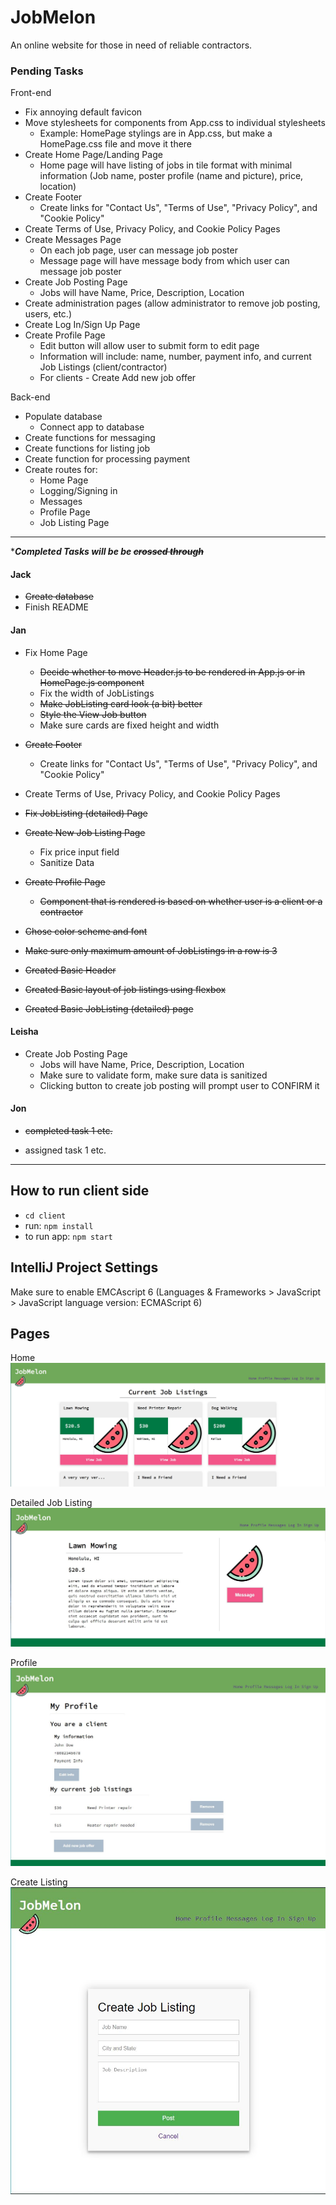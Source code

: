 # JobMelon
An online website for those in need of reliable contractors.

### Pending Tasks
Front-end
- Fix annoying default favicon
- Move stylesheets for components from App.css to individual stylesheets
  - Example: HomePage stylings are in App.css, but make a HomePage.css file and move it there
- Create Home Page/Landing Page
  - Home page will have listing of jobs in tile format with minimal information (Job name, poster profile (name and picture), price, location)
- Create Footer
  - Create links for "Contact Us", "Terms of Use", "Privacy Policy", and "Cookie Policy"
- Create Terms of Use, Privacy Policy, and Cookie Policy Pages
- Create Messages Page
  - On each job page, user can message job poster
  - Message page will have message body from which user can message job poster
- Create Job Posting Page
  - Jobs will have Name, Price, Description, Location
- Create administration pages (allow administrator to remove job posting, users, etc.)
- Create Log In/Sign Up Page
- Create Profile Page
  - Edit button will allow user to submit form to edit page
  - Information will include: name, number, payment info, and current Job Listings (client/contractor)
  - For clients - Create Add new job offer

Back-end
- Populate database
    - Connect app to database
- Create functions for messaging
- Create functions for listing job
- Create function for processing payment
- Create routes for:
  - Home Page
  - Logging/Signing in
  - Messages
  - Profile Page
  - Job Listing Page

--- 

 *__*Completed Tasks will be be ~~crossed through~~*__

#### Jack
* ~~Create database~~
* Finish README

#### Jan
- Fix Home Page
  - ~~Decide whether to move Header.js to be rendered in App.js or in HomePage.js component~~
  - Fix the width of JobListings
  - ~~Make JobListing card look (a bit) better~~
  - ~~Style the View Job button~~
  - Make sure cards are fixed height and width
- ~~Create Footer~~
  - Create links for "Contact Us", "Terms of Use", "Privacy Policy", and "Cookie Policy"
- Create Terms of Use, Privacy Policy, and Cookie Policy Pages
- ~~Fix JobListing (detailed) Page~~
- ~~Create New Job Listing Page~~
  - Fix price input field
  - Sanitize Data
- ~~Create Profile Page~~
  - ~~Component that is rendered is based on whether user is a client or a contractor~~

- ~~Chose color scheme and font~~
- ~~Make sure only maximum amount of JobListings in a row is 3~~
- ~~Created Basic Header~~
- ~~Created Basic layout of job listings using flexbox~~
- ~~Created Basic JobListing (detailed) page~~

#### Leisha
- Create Job Posting Page
  - Jobs will have Name, Price, Description, Location
  - Make sure to validate form, make sure data is sanitized
  - Clicking button to create job posting will prompt user to CONFIRM it

#### Jon
* ~~completed task 1 etc.~~

* assigned task 1 etc.

***

## How to run client side
* `cd client`
* run: `npm install`
* to run app: `npm start`

## IntelliJ Project Settings
Make sure to enable EMCAscript 6 
(Languages & Frameworks > JavaScript > JavaScript language version: ECMAScript 6)

## Pages

Home
![Home](/images/homepage_v2.JPG)

Detailed Job Listing
![Detailed Job Listing](/images/JobListingDetailed_v2.JPG)

Profile
![Profile](/images/ProfilePage_v1.JPG)

Create Listing
![Create Job Listing](/images/CreateJobListing_v1.JPG)
